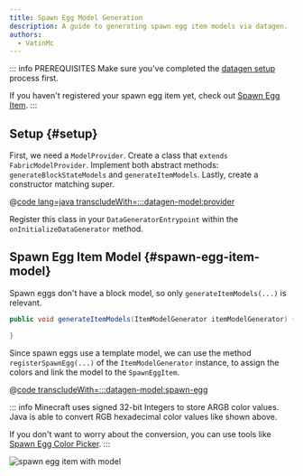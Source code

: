 ```yaml
---
title: Spawn Egg Model Generation
description: A guide to generating spawn egg item models via datagen.
authors:
  - VatinMc
---
```


::: info PREREQUISITES
Make sure you've completed the [datagen setup](./setup) process first.

If you haven't registered your spawn egg item yet, check out [Spawn Egg Item](../items/spawn-egg).
:::

## Setup {#setup}

First, we need a `ModelProvider`. Create a class that `extends FabricModelProvider`. Implement both abstract methods: `generateBlockStateModels` and `generateItemModels`.
Lastly, create a constructor matching super.

@[code lang=java transcludeWith=:::datagen-model:provider](@/reference/latest/src/client/java/com/example/docs/datagen/FabricDocsReferenceModelProvider.java)

Register this class in your `DataGeneratorEntrypoint` within the `onInitializeDataGenerator` method.

## Spawn Egg Item Model {#spawn-egg-item-model}

Spawn eggs don't have a block model, so only `generateItemModels(...)` is relevant.

``` java
public void generateItemModels(ItemModelGenerator itemModelGenerator) {

}
```

Since spawn eggs use a template model, we can use the method `registerSpawnEgg(...)` of the `ItemModelGenerator` instance, to assign the colors and link the model to the `SpawnEggItem`.

@[code transcludeWith=:::datagen-model:spawn-egg](@/reference/latest/src/client/java/com/example/docs/datagen/FabricDocsReferenceModelProvider.java)

::: info
Minecraft uses signed 32-bit Integers to store ARGB color values. Java is able to convert RGB hexadecimal color values like shown above.

If you don't want to worry about the conversion, you can use tools like [Spawn Egg Color Picker](https://vatinmc.github.io/spawn-egg-color-picker/).
:::

![spawn egg item with model](/assets/develop/data-generation/spawn_egg.png)